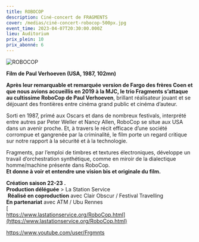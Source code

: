 ```yaml
---
title: ROBOCOP
description: Ciné-concert de FRAGMENTS
cover: /medias/ciné-concert-robocop-500px.jpg
event_time: 2023-04-07T20:30:00.000Z
lieu: Auditorium
prix_plein: 10
prix_abonné: 6
---
```

![ROBOCOP](/medias/ciné-concert-robocop-500px.jpg)

**Film de Paul Verhoeven (USA, 1987, 102mn)**

**Après leur remarquable et remarquée version de Fargo des frères Coen et que nous avions accueillis en 2019 à la MJC, le trio Fragments s’attaque au cultissime RoboCop de Paul Verhoeven**, brillant réalisateur jouant et se déjouant des frontières entre cinéma grand public et cinéma d’auteur.

Sorti en 1987, primé aux Oscars et dans de nombreux festivals, interprété entre autres par Peter Weller et Nancy Allen, RoboCop se situe aux USA dans un avenir proche. Et, à travers le récit efficace d’une société corrompue et gangrenée par la criminalité, le film porte un regard critique sur notre rapport à la sécurité et à la technologie.

Fragments, par l’emploi de timbres et textures électroniques, développe un travail d’orchestration synthétique, comme en miroir de la dialectique homme/machine présente dans RoboCop. \
**Et donne à voir et entendre une vision bis et originale du film.**

**Création saison 22-23 .**\
**Production déléguée** > La Station Service\
 **Réalisé en coproduction** avec Clair Obscur / Festival Travelling \
**En partenariat** avec ATM / Ubu Rennes\
[\
https://www.lastationservice.org/RoboCop.html](https://www.lastationservice.org/RoboCop.html)

<https://www.youtube.com/user/Frgmnts>